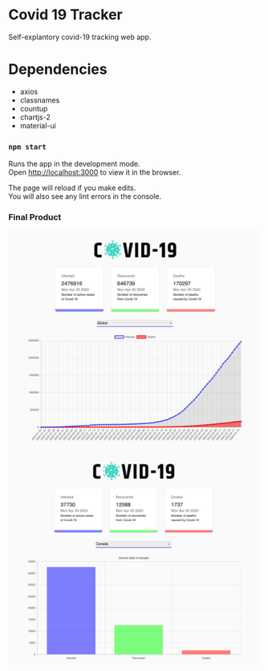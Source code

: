 # Covid 19 Tracker
Self-explantory covid-19 tracking web app.

# Dependencies
- axios
- classnames
- countup
- chartjs-2
- material-ui

### `npm start`

Runs the app in the development mode.<br />
Open [http://localhost:3000](http://localhost:3000) to view it in the browser.

The page will reload if you make edits.<br />
You will also see any lint errors in the console.

### Final Product

!["screenshot of Global tracking"](https://github.com/oddporson/covid-19-tracker/blob/master/docs/global.png)
!["screenshot of Selected Canada"](https://github.com/oddporson/covid-19-tracker/blob/master/docs/canada.png)
